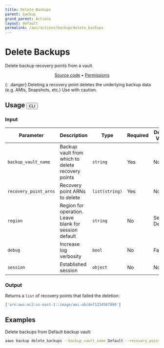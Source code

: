 ```yaml
---
title: Delete Backups
parent: backup
grand_parent: Actions
layout: default
permalink: /aws/actions/backup/delete_backups
---
```


# Delete Backups

Delete backup recovery points from a vault.<br/>

<p align="center">
   <a href="https://github.com/avtomat-hub/avtomat-aws/tree/main/avtomat_aws/backup/delete_backups.py">Source code</a> •
   <a href="/aws/permissions/backup/delete_backups">Permissions</a>
</p>

{: .danger}
Deleting a recovery point deletes the underlying backup data (e.g. AMIs, Snapshots, etc.) Use with caution.

## Usage <button id="toggleButton" class="btn fs-3" onclick="toggleTables()">CLI</button>

### Input

| Parameter             | Description                                           | Type           | Required | Default Value   |
|-----------------------|-------------------------------------------------------|----------------|----------|-----------------|
| `backup_vault_name`   | Backup vault from which to delete recovery points     | `string`       | Yes      | None            |
| `recovery_point_arns` | Recovery point ARNs to delete                         | `list(string)` | Yes      | None            |
| `region`              | Region for operation. Leave blank for session default | `string`       | No       | Session Default |
| `debug`               | Increase log verbosity                                | `bool`         | No       | False           |
| `session`             | Established session                                   | `object`       | No       | None            |                           

### Output

Returns a `list` of recovery points that failed the deletion:

```python
['arn:aws:ec2:us-east-1::image/ami-abcdef1234567890']
```

<div markdown="1" id="cli" style="display: block;">

## Examples

Delete backups from Default backup vault:

```bash
aaws backup delete_backups --backup_vault_name Default --recovery_point_arns arn:aws:ec2:us-east-1::image/ami-1234567890abcdef0 arn:aws:ec2:us-east-1::image/ami-abcdef1234567890
```

</div>

<div markdown="1" id="prog" style="display: none;">

## Examples

Delete backups from Default backup vault:

```python
from avtomat_aws import backup

response = backup.delete_backups(recovery_point_arns=["arn:aws:ec2:us-east-1::image/ami-1234567890abcdef0", 
                                                      "arn:aws:ec2:us-east-1::image/ami-abcdef1234567890"])
```

</div>

<script>
  function toggleTables() {
    var cli = document.getElementById("cli");
    var prog = document.getElementById("prog");
    var toggleButton = document.getElementById("toggleButton");
    if (cli.style.display === "none") {
      cli.style.display = "block";
      prog.style.display = "none";
      toggleButton.innerHTML = "CLI";
    } else {
      cli.style.display = "none";
      prog.style.display = "block";
      toggleButton.innerHTML = "Programmatic";
    } 
  }
</script>
